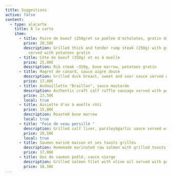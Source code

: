 ```yaml
---
title: Suggestions
active: false
content:
  - type: alacarte
    title: À la carte
    item:
      - title: Poire de boeuf (250g)et sa poêlée d'échalotes, gratin dauphinois
        price: 20,50€
        description: Grilled thick and tender rump steak (250g) with grilled shallots
          served with potatoes gratin
      - title: Côte de boeuf (350g) et os à moelle
        price: 25,00€
        description: Rib steak ~350g, bone marrow, potatoes gratin
      - title: Magret de canard, sauce aigre douce
        description: Grilled duck breast, sweet and sour sauce served with potatoes gratin
        price: 17,00€
      - title: Andouillette "Braillon", sauce moutarde
        description: Authentic craft calf ruffle sausage served with potatoes gratin
        price: 23,50€
        local: true
      - title: Assiette d'os à moelle rôti
        price: 15,00€
        description: Roasted bone marrow
        local: true
      - title: "Foie de veau persillé "
        description: Grilled calf liver, parsley&garlic sauce served with potatoes gratin
        price: 20,50€
        local: true
      - title: Saumon mariné maison et ses toasts grillés
        description: Homemade marinated raw salmon with grilled toasts
        price: 17,00€
      - title: Dos de saumon poêlé, sauce vierge
        description: Grilled salmon filet with olive oil served with potatoes gratin
        price: 18,50€
---
```

